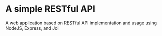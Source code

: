 <h1> A simple RESTful API </h1>

<p> A web application based on RESTful API implementation and usage using NodeJS, Express, and Joi </p>
